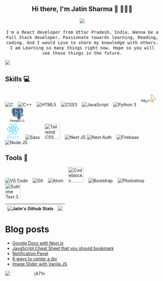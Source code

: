 
<h2 align='center'> Hi there, I'm Jatin Sharma 👋 🧑🏻‍💻 </h2>

<p align="center">
  <img src="https://images.squarespace-cdn.com/content/v1/5769fc401b631bab1addb2ab/1541580611624-TE64QGKRJG8SWAIUS7NS/ke17ZwdGBToddI8pDm48kPoswlzjSVMM-SxOp7CV59BZw-zPPgdn4jUwVcJE1ZvWQUxwkmyExglNqGp0IvTJZamWLI2zvYWH8K3-s_4yszcp2ryTI0HqTOaaUohrI8PI6FXy8c9PWtBlqAVlUS5izpdcIXDZqDYvprRqZ29Pw0o/coding-freak.gif" width=""><br><br>
  <samp> I'm a React developer from Uttar Pradesh, India. Wanna be a Full Stack developer. Passionate towards learning, Reading, coding. And I would Love to share my knowledge with others. I am Learning so many things right now. Hope so you will see those things in the future.
  </samp>
  <br>
  
    
  ![](https://komarev.com/ghpvc/?username=j471n&color=green&style=flat-square&label=PROFILE+VIEWS)
    
</p>



  
## Skills 💻

<p>
  <img title="C" src="https://img.icons8.com/color/50/000000/c-programming.png"/>&nbsp;&nbsp;&nbsp;
  <img title="C++" src="https://img.icons8.com/color/50/000000/c-plus-plus-logo.png"/>&nbsp;&nbsp;&nbsp;
  <img title="HTML5" src="https://img.icons8.com/color/50/000000/html-5.png"/>&nbsp;&nbsp;&nbsp;
  <img title="CSS3" src="https://img.icons8.com/color/50/000000/css3.png"/>&nbsp;&nbsp;&nbsp;
  <img title="JavaScript" src="https://img.icons8.com/color/48/000000/javascript.png"/>&nbsp;&nbsp;&nbsp;
  <img title="Python 3" src="https://img.icons8.com/color/50/000000/python.png"/>&nbsp;&nbsp;&nbsp;
  <img title="MySQL" src="https://raw.githubusercontent.com/devicons/devicon/master/icons/mysql/mysql-original-wordmark.svg" width="50" height="50" />&nbsp;&nbsp;&nbsp;
  <img title="PostgreSQL" src="https://raw.githubusercontent.com/devicons/devicon/master/icons/postgresql/postgresql-original-wordmark.svg" width="50" height="50" />&nbsp;&nbsp;&nbsp;
  <br>
  <img title="React" src="https://raw.githubusercontent.com/devicons/devicon/master/icons/react/react-original-wordmark.svg" width="50" height="50" />&nbsp;&nbsp;&nbsp;
  <img title="Sass" src="https://img.icons8.com/color/50/000000/sass.png"/>&nbsp;&nbsp;&nbsp;
  <img title="Tailwind CSS" src="https://www.vectorlogo.zone/logos/tailwindcss/tailwindcss-icon.svg" width="50" height="50" />&nbsp;&nbsp;&nbsp;
  <img title="Next JS" src="https://i.imgur.com/hv8GCUl.png" height="50" />
  <img title="Next Auth" src="https://next-auth.js.org/img/logo/logo-sm.png" height="50" />&nbsp;&nbsp;&nbsp;
  <img title="Firebase" src="https://i.imgur.com/ySmf4g5.png" height="50" />&nbsp;&nbsp;&nbsp;
  <img title="Node JS" src="https://portfolio-eatedtioe-j471n.vercel.app/img/skills/nodejs.webp" height="50" />&nbsp;&nbsp;&nbsp;
  
  
  
</p>

 ## Tools 🚀
  <img title="VS Code" src="https://img.icons8.com/fluent/50/000000/visual-studio-code-2019.png"/>&nbsp;&nbsp;&nbsp;
  <img title="Git" src="https://img.icons8.com/color/52/000000/git.png"/>&nbsp;&nbsp;&nbsp;
  <img title="Atom" src="https://img.icons8.com/ios/50/000000/atom-editor.png"/>&nbsp;&nbsp;&nbsp;
  <img title="Codeblocks" src="https://www.codewithc.com/wp-content/uploads/2014/08/codeblocks-featured.png" width="50" height="50" />&nbsp;&nbsp;&nbsp;
  <img title="Bootstrap" src="https://img.icons8.com/color/48/000000/bootstrap.png"/>&nbsp;&nbsp;&nbsp;
  <img title="Photoshop" src="https://img.icons8.com/fluent/48/000000/adobe-photoshop.png"/>&nbsp;&nbsp;&nbsp;
  <img title="Sublime Text 3" src="https://pbs.twimg.com/media/DJnkUqqVoAAFGQO.png" width="50" height="50" />&nbsp;&nbsp;&nbsp;



|<img align="center" src="https://github-readme-stats.vercel.app/api?username=j471n&show_icons=true&include_all_commits=true&theme=dark&hide_border=true" alt="Jatin's Github Stats" /> | <img align="center" src="https://github-readme-stats.vercel.app/api/top-langs/?username=j471n&layout=compact&theme=dark&hide_border=true" /> |
| ------------- | ------------- |


<!-- Most Used Language -->
<!-- <p><img align="center" src="https://github-readme-stats.vercel.app/api/top-langs?username=j471n&show_icons=true&locale=en&layout=compact" alt="j471n" /></p>
 -->
 
 
 # Blog posts
<!-- Dev.to:START -->
- [Google Docs with Next.js](https://dev.to/j471n/google-docs-with-nextjs-2g0i)
- [JavaScript Cheat Sheet that you should bookmark](https://dev.to/j471n/javascript-cheat-sheet-you-needed-2id)
- [Notification Panel](https://dev.to/j471n/notification-panel-50p6)
- [6 ways to center a div](https://dev.to/j471n/6-ways-to-center-a-div-5fgj)
- [Image Slider with Vanila JS](https://dev.to/j471n/image-slider-with-vanila-js-22bf)
<!-- Dev.to:END -->


<!-- Buy me a cup of coffee -->
<p align="center"><a href="https://www.buymeacoffee.com/j471n"> <img align="left" src="https://cdn.buymeacoffee.com/buttons/v2/default-yellow.png" height="50" width="210" alt="j471n" /></a></p>

<br>





